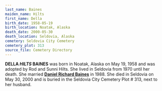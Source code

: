 ```yaml
---
last_name: Baines
maiden_name: Hilts
first_name: Della
birth_date: 1958-05-19
birth_location: Noatak, Alaska
death_date: 2000-05-30
death_location: Seldovia, Alaska
cemetery: Seldovia City Cemetery
cemetery_plot: 313
source_file: Cemetery Directory
---
```


**DELLA *HILTS* BAINES** was born in Noatak, Alaska on May 19, 1958 and was adopted by Rod and Sunni Hilts. She lived in Seldovia from
1970 until her death. She married **[Daniel Richard
Baines](./Baines_Daniel_Richard.md)** in 1988. She died in Seldovia on May 30, 2000 and is buried in the Seldovia City Cemetery Plot # 313, next to her husband.

